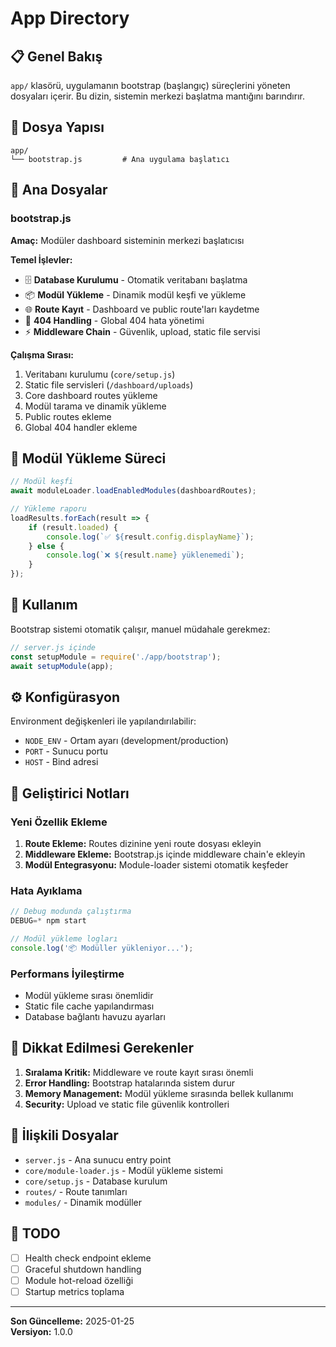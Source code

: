 # App Directory

## 📋 Genel Bakış

`app/` klasörü, uygulamanın bootstrap (başlangıç) süreçlerini yöneten dosyaları içerir. Bu dizin, sistemin merkezi başlatma mantığını barındırır.

## 📁 Dosya Yapısı

```
app/
└── bootstrap.js         # Ana uygulama başlatıcı
```

## 🔧 Ana Dosyalar

### bootstrap.js

**Amaç:** Modüler dashboard sisteminin merkezi başlatıcısı

**Temel İşlevler:**
- 🗄️ **Database Kurulumu** - Otomatik veritabanı başlatma
- 📦 **Modül Yükleme** - Dinamik modül keşfi ve yükleme
- 🌐 **Route Kayıt** - Dashboard ve public route'ları kaydetme
- 🚫 **404 Handling** - Global 404 hata yönetimi
- ⚡ **Middleware Chain** - Güvenlik, upload, static file servisi

**Çalışma Sırası:**
1. Veritabanı kurulumu (`core/setup.js`)
2. Static file servisleri (`/dashboard/uploads`)
3. Core dashboard routes yükleme
4. Modül tarama ve dinamik yükleme
5. Public routes ekleme
6. Global 404 handler ekleme

## 🔄 Modül Yükleme Süreci

```javascript
// Modül keşfi
await moduleLoader.loadEnabledModules(dashboardRoutes);

// Yükleme raporu
loadResults.forEach(result => {
    if (result.loaded) {
        console.log(`✅ ${result.config.displayName}`);
    } else {
        console.log(`❌ ${result.name} yüklenemedi`);
    }
});
```

## 🎯 Kullanım

Bootstrap sistemi otomatik çalışır, manuel müdahale gerekmez:

```javascript
// server.js içinde
const setupModule = require('./app/bootstrap');
await setupModule(app);
```

## ⚙️ Konfigürasyon

Environment değişkenleri ile yapılandırılabilir:
- `NODE_ENV` - Ortam ayarı (development/production)
- `PORT` - Sunucu portu
- `HOST` - Bind adresi

## 🔧 Geliştirici Notları

### Yeni Özellik Ekleme

1. **Route Ekleme:** Routes dizinine yeni route dosyası ekleyin
2. **Middleware Ekleme:** Bootstrap.js içinde middleware chain'e ekleyin
3. **Modül Entegrasyonu:** Module-loader sistemi otomatik keşfeder

### Hata Ayıklama

```javascript
// Debug modunda çalıştırma
DEBUG=* npm start

// Modül yükleme logları
console.log('📦 Modüller yükleniyor...');
```

### Performans İyileştirme

- Modül yükleme sırası önemlidir
- Static file cache yapılandırması
- Database bağlantı havuzu ayarları

## 🚨 Dikkat Edilmesi Gerekenler

1. **Sıralama Kritik:** Middleware ve route kayıt sırası önemli
2. **Error Handling:** Bootstrap hatalarında sistem durur
3. **Memory Management:** Modül yükleme sırasında bellek kullanımı
4. **Security:** Upload ve static file güvenlik kontrolleri

## 🔗 İlişkili Dosyalar

- `server.js` - Ana sunucu entry point
- `core/module-loader.js` - Modül yükleme sistemi
- `core/setup.js` - Database kurulum
- `routes/` - Route tanımları
- `modules/` - Dinamik modüller

## 📝 TODO

- [ ] Health check endpoint ekleme
- [ ] Graceful shutdown handling
- [ ] Module hot-reload özelliği
- [ ] Startup metrics toplama

---

**Son Güncelleme:** 2025-01-25  
**Versiyon:** 1.0.0